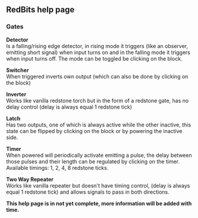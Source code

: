 ## RedBits help page

### Gates

**Detector**  
Is a falling/rising edge detector, in rising mode it triggers
(like an observer, emitting short signal) when input turns on 
and in the falling mode it triggers when input turns off. 
The mode can be toggled be clicking on the block.

**Switcher**  
When triggered inverts own output (which can also be done by clicking
on the block)

**Inverter**  
Works like vanilla redstone torch but in the form of a redstone gate,
has no delay control (delay is always equal 1 redstone tick)

**Latch**  
Has two outputs, one of which is always active while the other inactive,
this state can be flipped by clicking on the block or by powering the
inactive side.

**Timer**  
When powered will periodically activate emitting a pulse,
the delay between those pulses and their length can be regulated
by clicking on the timer. Available timings: 1, 2, 4, 8 redstone ticks.

**Two Way Repeater**  
Works like vanilla repeater but doesn't have timing control,
(delay is always equal 1 redstone tick) and allows signals to
pass in both directions.

**This help page is in not yet complete, more information will be added with time.**